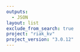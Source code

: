 ```yaml
---
outputs:
  - JSON
layout: list
exclude_from_search: true
project: "riak_kv"
project_version: "3.0.12"
---
```



